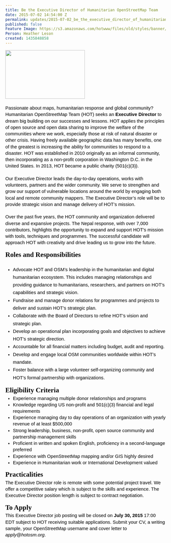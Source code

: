 ```yaml
---
title: Be the Executive Director of Humanitarian OpenStreetMap Team
date: 2015-07-02 14:54:00 Z
permalink: updates/2015-07-02_be_the_executive_director_of_humanitarian_openstreetmap_team
published: false
Feature Image: https://s3.amazonaws.com/hotwww/files/old/styles/banner/public/hot-logo-white-bg+(1)+(1).png
Person: Heather Leson
created: 1435848858
---
```


<p id="docs-internal-guid-5af5c050-4f3e-e00d-35d6-2382a7e5a811" style="line-height: 1.38; margin-top: 0pt; margin-bottom: 0pt;" dir="ltr"><span style="font-size: 14.666666666666666px; font-family: Arial; color: #000000; background-color: transparent; font-weight: normal; font-style: normal; font-variant: normal; text-decoration: none; vertical-align: baseline;"><img class="image-medium" src="https://s3.amazonaws.com/hotwww/files/old/styles/medium/public/hot-logo-white-bg%20%281%29%20%281%29_0.png?itok=Z3X8Wd89" alt="" style="width:250px;height:153px"></span></p><p style="line-height: 1.38; margin-top: 0pt; margin-bottom: 0pt;" dir="ltr">&nbsp;</p><p style="line-height: 1.38; margin-top: 0pt; margin-bottom: 0pt;" dir="ltr"><span style="font-size: 14.666666666666666px; font-family: Arial; color: #000000; background-color: transparent; font-weight: normal; font-style: normal; font-variant: normal; text-decoration: none; vertical-align: baseline;">Passionate about maps, humanitarian response and global community? Humanitarian OpenStreetMap Team (HOT) seeks an <strong>Executive Director</strong> to dream big building on our successes and lessons. HOT applies the principles of open source and open data sharing to improve the welfare of the communities where we work, especially those at risk of natural disaster or other crisis. Having freely available geographic data has many benefits, one of the greatest is increasing the ability for communities to respond to a disaster. HOT was established in 2010 originally as an informal community, then incorporating as a non-profit corporation in Washington D.C. in the United States. In 2013, HOT became a public charity (501(c)(3)).</span></p><p style="line-height: 1.38; margin-top: 0pt; margin-bottom: 0pt;" dir="ltr">&nbsp;</p><p style="line-height: 1.38; margin-top: 0pt; margin-bottom: 0pt;" dir="ltr"><span style="font-size: 14.666666666666666px; font-family: Arial; color: #000000; background-color: transparent; font-weight: normal; font-style: normal; font-variant: normal; text-decoration: none; vertical-align: baseline;">Our Executive Director leads the day-to-day operations, works with volunteers, partners and the wider community. We serve to strengthen and grow our support of vulnerable locations around the world by engaging both local and remote community mappers. The Executive Director’s role will be to provide strategic vision and manage delivery of HOT’s mission.</span></p><p style="line-height: 1.38; margin-top: 0pt; margin-bottom: 0pt;" dir="ltr">&nbsp;</p><p style="line-height: 1.38; margin-top: 0pt; margin-bottom: 0pt;" dir="ltr"><span style="font-size: 14.666666666666666px; font-family: Arial; color: #000000; background-color: transparent; font-weight: normal; font-style: normal; font-variant: normal; text-decoration: none; vertical-align: baseline;">Over the past five years, the HOT community and organization delivered diverse and expansive projects. The Nepal response, with over 7,000 contributors, highlights the opportunity to expand and support HOT’s mission with tools, techniques and programmes. The successful candidate will approach HOT with creativity and drive leading us to grow into the future.</span></p><address style="line-height: 1.38; margin-top: 10pt; margin-bottom: 0pt;" dir="ltr"><strong><span style="font-size: 21.3333333333333px; font-family: 'Trebuchet MS'; color: #000000; font-style: normal; font-variant: normal; text-decoration: none; vertical-align: baseline; background-color: transparent;">Roles and Responsibilities</span></strong></address><p style="line-height: 1.38; margin-top: 0pt; margin-bottom: 0pt;" dir="ltr">&nbsp;</p><ul style="margin-top: 0pt; margin-bottom: 0pt;"><li style="list-style-type: disc; font-size: 14.666666666666666px; font-family: Arial; color: #000000; background-color: transparent; font-weight: normal; font-style: normal; font-variant: normal; text-decoration: none; vertical-align: baseline;" dir="ltr"><p style="line-height: 1.656; margin-top: 0pt; margin-bottom: 0pt;" dir="ltr"><span style="font-size: 14.666666666666666px; font-family: Arial; color: #000000; background-color: transparent; font-weight: normal; font-style: normal; font-variant: normal; text-decoration: none; vertical-align: baseline;">Advocate HOT and OSM’s leadership in the humanitarian and digital humanitarian ecosystem. This includes managing relationships and providing guidance to humanitarians, researchers, and partners on HOT’s capabilities and strategic vision.</span></p></li><li style="list-style-type: disc; font-size: 14.666666666666666px; font-family: Arial; color: #000000; background-color: transparent; font-weight: normal; font-style: normal; font-variant: normal; text-decoration: none; vertical-align: baseline;" dir="ltr"><p style="line-height: 1.656; margin-top: 0pt; margin-bottom: 0pt;" dir="ltr"><span style="font-size: 14.666666666666666px; font-family: Arial; color: #000000; background-color: transparent; font-weight: normal; font-style: normal; font-variant: normal; text-decoration: none; vertical-align: baseline;">Fundraise and manage donor relations for programmes and projects to deliver and sustain HOT’s strategic plan.</span></p></li><li style="list-style-type: disc; font-size: 14.666666666666666px; font-family: Arial; color: #000000; background-color: transparent; font-weight: normal; font-style: normal; font-variant: normal; text-decoration: none; vertical-align: baseline;" dir="ltr"><p style="line-height: 1.656; margin-top: 0pt; margin-bottom: 0pt;" dir="ltr"><span style="font-size: 14.666666666666666px; font-family: Arial; color: #000000; background-color: transparent; font-weight: normal; font-style: normal; font-variant: normal; text-decoration: none; vertical-align: baseline;">Collaborate with the Board of Directors to refine HOT’s vision and strategic plan.</span></p></li><li style="list-style-type: disc; font-size: 14.666666666666666px; font-family: Arial; color: #000000; background-color: transparent; font-weight: normal; font-style: normal; font-variant: normal; text-decoration: none; vertical-align: baseline;" dir="ltr"><p style="line-height: 1.656; margin-top: 0pt; margin-bottom: 0pt;" dir="ltr"><span style="font-size: 14.666666666666666px; font-family: Arial; color: #000000; background-color: transparent; font-weight: normal; font-style: normal; font-variant: normal; text-decoration: none; vertical-align: baseline;">Develop an operational plan incorporating goals and objectives to achieve HOT’s strategic direction.</span></p></li><li style="list-style-type: disc; font-size: 14.666666666666666px; font-family: Arial; color: #000000; background-color: transparent; font-weight: normal; font-style: normal; font-variant: normal; text-decoration: none; vertical-align: baseline;" dir="ltr"><p style="line-height: 1.656; margin-top: 0pt; margin-bottom: 0pt;" dir="ltr"><span style="font-size: 14.666666666666666px; font-family: Arial; color: #000000; background-color: transparent; font-weight: normal; font-style: normal; font-variant: normal; text-decoration: none; vertical-align: baseline;">Accountable for all financial matters including budget, audit and reporting. </span></p></li><li style="list-style-type: disc; font-size: 14.666666666666666px; font-family: Arial; color: #000000; background-color: transparent; font-weight: normal; font-style: normal; font-variant: normal; text-decoration: none; vertical-align: baseline;" dir="ltr"><p style="line-height: 1.656; margin-top: 0pt; margin-bottom: 0pt;" dir="ltr"><span style="font-size: 14.666666666666666px; font-family: Arial; color: #000000; background-color: transparent; font-weight: normal; font-style: normal; font-variant: normal; text-decoration: none; vertical-align: baseline;">Develop and engage local OSM communities worldwide within HOT’s mandate.</span></p></li><li style="list-style-type: disc; font-size: 14.666666666666666px; font-family: Arial; color: #000000; background-color: transparent; font-weight: normal; font-style: normal; font-variant: normal; text-decoration: none; vertical-align: baseline;" dir="ltr"><p style="line-height: 1.656; margin-top: 0pt; margin-bottom: 0pt;" dir="ltr"><span style="font-size: 14.666666666666666px; font-family: Arial; color: #000000; background-color: transparent; font-weight: normal; font-style: normal; font-variant: normal; text-decoration: none; vertical-align: baseline;">Foster balance with a large volunteer self-organizing community and HOT's formal partnership with organizations.</span></p></li></ul><address style="line-height: 1.38; margin-top: 10pt; margin-bottom: 0pt;" dir="ltr"><strong><span style="font-size: 21.3333333333333px; font-family: 'Trebuchet MS'; color: #000000; font-style: normal; font-variant: normal; text-decoration: none; vertical-align: baseline; background-color: transparent;">Eligibility Criteria</span></strong></address><ul style="margin-top: 0pt; margin-bottom: 0pt;"><li style="list-style-type: disc; font-size: 14.666666666666666px; font-family: Arial; color: #000000; background-color: transparent; font-weight: normal; font-style: normal; font-variant: normal; text-decoration: none; vertical-align: baseline;" dir="ltr"><p style="line-height: 1.38; margin-top: 0pt; margin-bottom: 0pt;" dir="ltr"><span style="font-size: 14.666666666666666px; font-family: Arial; color: #000000; background-color: transparent; font-weight: normal; font-style: normal; font-variant: normal; text-decoration: none; vertical-align: baseline;">Experience managing multiple donor relationships and programs</span></p></li><li style="list-style-type: disc; font-size: 14.666666666666666px; font-family: Arial; color: #000000; background-color: transparent; font-weight: normal; font-style: normal; font-variant: normal; text-decoration: none; vertical-align: baseline;" dir="ltr"><p style="line-height: 1.38; margin-top: 0pt; margin-bottom: 0pt;" dir="ltr"><span style="font-size: 14.666666666666666px; font-family: Arial; color: #000000; background-color: transparent; font-weight: normal; font-style: normal; font-variant: normal; text-decoration: none; vertical-align: baseline;">Knowledge regarding US non-profit and 501(c)(3) financial and legal requirements</span></p></li><li style="list-style-type: disc; font-size: 14.666666666666666px; font-family: Arial; color: #000000; background-color: transparent; font-weight: normal; font-style: normal; font-variant: normal; text-decoration: none; vertical-align: baseline;" dir="ltr"><p style="line-height: 1.38; margin-top: 0pt; margin-bottom: 0pt;" dir="ltr"><span style="font-size: 14.666666666666666px; font-family: Arial; color: #000000; background-color: transparent; font-weight: normal; font-style: normal; font-variant: normal; text-decoration: none; vertical-align: baseline;">Experience managing day to day operations of an organization with yearly revenue of at least $500,000</span></p></li><li style="list-style-type: disc; font-size: 14.666666666666666px; font-family: Arial; color: #000000; background-color: transparent; font-weight: normal; font-style: normal; font-variant: normal; text-decoration: none; vertical-align: baseline;" dir="ltr"><p style="line-height: 1.38; margin-top: 0pt; margin-bottom: 0pt;" dir="ltr"><span style="font-size: 14.666666666666666px; font-family: Arial; color: #000000; background-color: transparent; font-weight: normal; font-style: normal; font-variant: normal; text-decoration: none; vertical-align: baseline;">Strong leadership, business, non-profit, open source community and partnership management skills</span></p></li><li style="list-style-type: disc; font-size: 14.666666666666666px; font-family: Arial; color: #000000; background-color: transparent; font-weight: normal; font-style: normal; font-variant: normal; text-decoration: none; vertical-align: baseline;" dir="ltr"><p style="line-height: 1.38; margin-top: 0pt; margin-bottom: 0pt;" dir="ltr"><span style="font-size: 14.666666666666666px; font-family: Arial; color: #000000; background-color: transparent; font-weight: normal; font-style: normal; font-variant: normal; text-decoration: none; vertical-align: baseline;">Proficient in written and spoken English, proficiency in a second-language preferred</span></p></li><li style="list-style-type: disc; font-size: 14.666666666666666px; font-family: Arial; color: #000000; background-color: transparent; font-weight: normal; font-style: normal; font-variant: normal; text-decoration: none; vertical-align: baseline;" dir="ltr"><p style="line-height: 1.38; margin-top: 0pt; margin-bottom: 0pt;" dir="ltr"><span style="font-size: 14.666666666666666px; font-family: Arial; color: #000000; background-color: transparent; font-weight: normal; font-style: normal; font-variant: normal; text-decoration: none; vertical-align: baseline;">Experience with OpenStreetMap mapping and/or GIS highly desired</span></p></li><li style="list-style-type: disc; font-size: 14.666666666666666px; font-family: Arial; color: #000000; background-color: transparent; font-weight: normal; font-style: normal; font-variant: normal; text-decoration: none; vertical-align: baseline;" dir="ltr"><p style="line-height: 1.38; margin-top: 0pt; margin-bottom: 0pt;" dir="ltr"><span style="font-size: 14.666666666666666px; font-family: Arial; color: #000000; background-color: transparent; font-weight: normal; font-style: normal; font-variant: normal; text-decoration: none; vertical-align: baseline;">Experience in Humanitarian work or International Development valued</span></p></li></ul><address style="line-height: 1.38; margin-top: 10pt; margin-bottom: 0pt;" dir="ltr"><strong><span style="font-size: 21.3333333333333px; font-family: 'Trebuchet MS'; color: #000000; font-style: normal; font-variant: normal; text-decoration: none; vertical-align: baseline; background-color: transparent;">Practicalities</span></strong></address><p style="line-height: 1.38; margin-top: 0pt; margin-bottom: 0pt;" dir="ltr"><span style="font-size: 14.666666666666666px; font-family: Arial; color: #000000; background-color: transparent; font-weight: normal; font-style: normal; font-variant: normal; text-decoration: none; vertical-align: baseline;">The Executive Director role is remote with some potential project travel. We offer a competitive salary which is subject to the skills and experience. The Executive Director position length is subject to contract negotiation.</span></p><address style="line-height: 1.38; margin-top: 10pt; margin-bottom: 0pt;" dir="ltr"><strong><span style="font-size: 21.3333333333333px; font-family: 'Trebuchet MS'; color: #000000; font-style: normal; font-variant: normal; text-decoration: none; vertical-align: baseline; background-color: transparent;">To Apply</span></strong></address><p style="line-height: 1.38; margin-top: 0pt; margin-bottom: 0pt;" dir="ltr"><span style="font-size: 14.666666666666666px; font-family: Arial; color: #000000; background-color: transparent; font-weight: normal; font-style: normal; font-variant: normal; text-decoration: none; vertical-align: baseline;">This Executive Director job posting will be closed on <strong>July 30, 2015</strong> 17:00 EDT subject to HOT receiving suitable applications. Submit your CV, a writing sample, your OpenStreetMap username and cover letter to <em>apply@hotosm.org</em>.</span></p>
